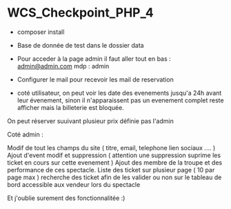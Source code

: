 # WCS_Checkpoint_PHP_4

- composer install

- Base de donnée de test dans le dossier data

- Pour acceder à la page admin il faut aller tout en bas :
admin@admin.com mdp : admin

- Configurer le mail pour recevoir les mail de reservation

- coté utilisateur, on peut voir les date des evenements jusqu'a 24h avant leur évenement, sinon il n'apparaissent pas
un evenement complet reste afficher mais la billeterie est bloquée.

On peut réserver suuivant plusieur prix définie pas l'admin


Coté admin :

Modif de tout les champs du site ( titre, email, telephone lien sociaux .... )
Ajout d'event modif et suppression ( attention une suppression suprime les ticket en cours sur cette evenement )
Ajout des membre de la troupe et des performance de ces spectacle.
Liste des ticket sur plusieur page ( 10 par page max )
recherche des ticket afin de les valider ou non sur le tableau de bord accessible aux vendeur lors du spectacle

Et j'oublie surement des fonctionnalitée :)
